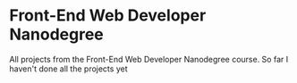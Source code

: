 # Front-End Web Developer Nanodegree

All projects from the Front-End Web Developer Nanodegree course.
So far I haven't done all the projects yet